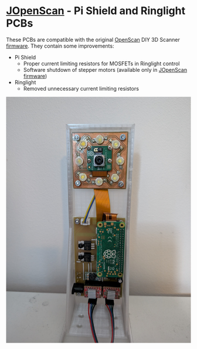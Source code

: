 # [JOpenScan](https://github.com/petrvlasak/jopenscan?tab=readme-ov-file#jopenscan) - Pi Shield and Ringlight PCBs

These PCBs are compatible with the original [OpenScan](https://openscan.eu/) DIY 3D Scanner [firmware](https://openscan-org.github.io/OpenScan-Doc/firmware/setup/). They contain some improvements:

- Pi Shield
  - Proper current limiting resistors for MOSFETs in Ringlight control
  - Software shutdown of stepper motors (available only in [JOpenScan firmware](https://github.com/petrvlasak/jopenscan))
- Ringlight
  - Removed unnecessary current limiting resistors

![](assets/images/openscan-pcb-photo.jpg)
